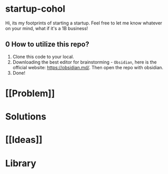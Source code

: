 # startup-cohol
Hi, its my footprints of starting a startup.
Feel free to let me know whatever on your mind, what if it's a 1B business! 
## 0 How to utilize this repo?
1. Clone this code to your local.
2. Downloading the best editor for brainstorming - `Obsidian`, here is the official website: https://obsidian.md/. Then open the repo with obsidian.
3. Done!
# [[Problem]]
# Solutions
# [[Ideas]]
# Library